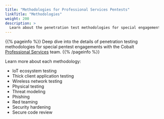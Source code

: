 ```yaml
---
title: "Methodologies for Professional Services Pentests"
linkTitle: "Methodologies"
weight: 200
description: >
  Learn about the penetration test methodologies for special engagements.
---
```


{{% pageinfo %}}
Deep dive into the details of penetration testing methodologies for special pentest engagements with the Cobalt [Professional Services](/professional-services/) team.
{{% /pageinfo %}}

Learn more about each methodology:

- IoT ecosystem testing
- Thick client application testing
- Wireless network testing
- Physical testing
- Threat modeling
- Phishing
- Red teaming
- Security hardening
- Secure code review
